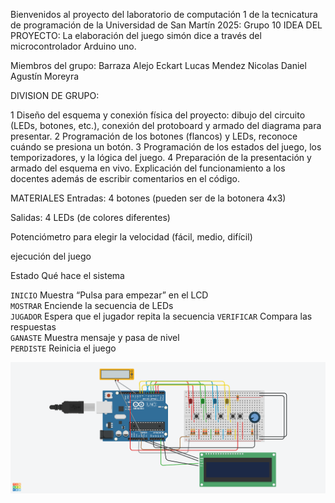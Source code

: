Bienvenidos al proyecto del laboratorio de computación 1 de la tecnicatura de programación de la Universidad de San Martín 2025:
Grupo 10
IDEA DEL PROYECTO:
La elaboración del juego simón dice  a través del microcontrolador Arduino uno.

Miembros del grupo:
Barraza Alejo
Eckart Lucas
Mendez Nicolas
Daniel Agustín Moreyra 

DIVISION DE GRUPO:

1 Diseño del esquema y conexión física del proyecto: dibujo del circuito (LEDs, botones, etc.), conexión del protoboard y armado del diagrama para presentar.
2 Programación de los  botones (flancos) y LEDs, reconoce cuándo se presiona un botón.
3 Programación de los estados del juego, los temporizadores, y la lógica del juego.
4 Preparación de la presentación y armado del esquema  en vivo. Explicación  del funcionamiento a los docentes además de escribir comentarios en el código.


MATERIALES
Entradas:
4 botones (pueden ser de la botonera 4x3)

Salidas:
4 LEDs (de colores diferentes)

Potenciómetro para elegir la velocidad (fácil, medio, difícil)

ejecución del juego

 Estado       Qué hace el sistema                       
  
 `INICIO`     Muestra “Pulsa para empezar” en el LCD    
 `MOSTRAR`    Enciende la secuencia de LEDs             
 `JUGADOR`    Espera que el jugador repita la secuencia 
 `VERIFICAR`  Compara las respuestas                    
 `GANASTE`    Muestra mensaje y pasa de nivel           
 `PERDISTE`   Reinicia el juego                         

![Vista previa del juego](tp_final.png)
